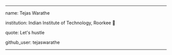 
---
name: Tejas Warathe

institution: Indian Institute of Technology, Roorkee 🚩

quote: Let's hustle

github_user: tejaswarathe

---
